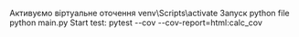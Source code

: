 Активуємо віртуальне оточення venv\Scripts\activate
Запуск python file python main.py
Start test: pytest --cov --cov-report=html:calc_cov
